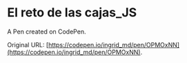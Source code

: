 # El reto de las cajas_JS

A Pen created on CodePen.

Original URL: [https://codepen.io/ingrid_md/pen/OPMOxNN](https://codepen.io/ingrid_md/pen/OPMOxNN).

